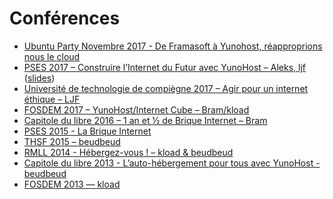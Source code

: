 # Conférences

* [Ubuntu Party Novembre 2017 - De Framasoft à Yunohost, réapproprions nous le cloud]([slides](https://blog.genma.fr/?De-Framasoft-a-Yunohost-reapproprions-nous-le-cloud))
* [PSES 2017 – Construire l’Internet du Futur avec YunoHost – Aleks, ljf](https://data.passageenseine.org/2017/aleks-ljf_internet-futur-yunohost.webm) ([slides](https://data.passageenseine.org/2017/aleks-ljf_internet-futur-yunohost.pdf))
* [Université de technologie de compiègne 2017 – Agir pour un internet éthique – LJF](http://webtv.utc.fr/watch_video.php?v=O34AA7RBR1AH)
* [FOSDEM 2017 – YunoHost/Internet Cube – Bram/kload](https://video.fosdem.org/2017/AW1.125/)
* [Capitole du libre 2016 – 1 an et ½ de Brique Internet – Bram](http://videos2016.capitoledulibre.org/communaute-du-libre/bram-1-an-et-demi-de-brique-internet.mp4)
* [PSES 2015 - La Brique Internet](http://www.youtube.com/watch?v=NCRn0yRfkIE)
* [THSF 2015 – beudbeud](https://vimeo.com/128055751)
* [RMLL 2014 - Hébergez-vous ! – kload & beudbeud]()
* [Capitole du libre 2013 - L’auto-hébergement pour tous avec YunoHost - beudbeud](http://2013.capitoledulibre.org/conferences/internet-libre/lauto-hebergement-pour-tous-avec-yunohost.html)
* [FOSDEM 2013 — kload](https://www.youtube.com/watch?v=siN1OLAgGJk)
